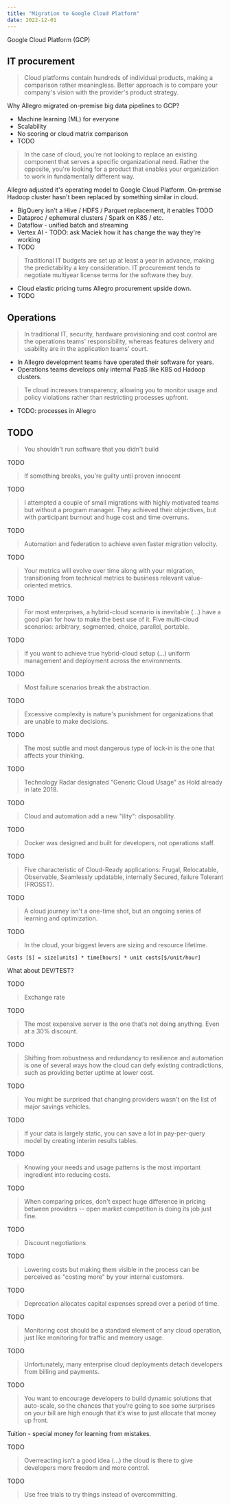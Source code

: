 ```yaml
---
title: "Migration to Google Cloud Platform"
date: 2022-12-01
---
```


Google Cloud Platform (GCP)

## IT procurement

> Cloud platforms contain hundreds of individual products, making a comparison rather meaningless.
> Better approach is to compare your company's vision with the provider's product strategy.

Why Allegro migrated on-premise big data pipelines to GCP?

* Machine learning (ML) for everyone
* Scalability
* No scoring or cloud matrix comparison
* TODO

> In the case of cloud, you're not looking to replace an existing component that serves a specific organizational need.
> Rather the opposite, you're looking for a product that enables your organization to work in fundamentally different way.

Allegro adjusted it's operating model to Google Cloud Platform.
On-premise Hadoop cluster hasn't been replaced by something similar in cloud.

* BigQuery isn't a Hive / HDFS / Parquet replacement, it enables TODO
* Dataproc / ephemeral clusters / Spark on K8S / etc.
* Dataflow - unified batch and streaming
* Vertex AI - TODO: ask Maciek how it has change the way they're working
* TODO

> Traditional IT budgets are set up at least a year in advance, making the predictability a key consideration.
> IT procurement tends to negotiate multiyear license terms for the software they buy.

* Cloud elastic pricing turns Allegro procurement upside down.
* TODO

## Operations

> In traditional IT, security, hardware provisioning and cost control are the operations teams' responsibility, whereas features delivery and usability are in the application teams' court.

* In Allegro development teams have operated their software for years.
* Operations teams develops only internal PaaS like K8S od Hadoop clusters.

> Te cloud increases transparency, allowing you to monitor usage and policy violations rather than restricting processes upfront.

* TODO: processes in Allegro


## TODO

> You shouldn't run software that you didn't build

TODO

> If something breaks, you're guilty until proven innocent

TODO

> I attempted a couple of small migrations with highly motivated teams but without a program manager. They achieved their objectives, but with participant burnout and huge cost and time overruns.

TODO

> Automation and federation to achieve even faster migration velocity.

TODO

> Your metrics will evolve over time along with your migration, transitioning from technical metrics to business relevant value-oriented metrics.

TODO

> For most enterprises, a hybrid-cloud scenario is inevitable (...) have a good plan for how to make the best use of it.
> Five multi-cloud scenarios: arbitrary, segmented, choice, parallel, portable.

TODO

> If you want to achieve true hybrid-cloud setup (...) uniform management and deployment across the environments.

TODO

> Most failure scenarios break the abstraction.

TODO

> Excessive complexity is nature's punishment for organizations that are unable to make decisions.

TODO

> The most subtle and most dangerous type of lock-in is the one that affects your thinking.

TODO

> Technology Radar designated "Generic Cloud Usage" as Hold already in late 2018.

TODO

> Cloud and automation add a new "ility": disposability.

TODO

> Docker was designed and built for developers, not operations staff.

TODO

> Five characteristic of Cloud-Ready applications: Frugal, Relocatable, Observable, Seamlessly updatable, internally Secured, failure Tolerant (FROSST).

TODO

> A cloud journey isn't a one-time shot, but an ongoing series of learning and optimization.

TODO

> In the cloud, your biggest levers are sizing and resource lifetime.

`Costs [$] = size[units] * time[hours] * unit costs[$/unit/hour]`

What about DEV/TEST?

TODO

> Exchange rate

TODO

> The most expensive server is the one that’s not doing anything. Even at a 30% discount.

TODO

> Shifting from robustness and redundancy to resilience and automation is one of several ways how the cloud can defy existing contradictions, such as providing better uptime at lower cost.

TODO

> You might be surprised that changing providers wasn't on the list of major savings vehicles.

TODO

> If your data is largely static, you can save a lot in pay-per-query model by creating interim results tables.

TODO

> Knowing your needs and usage patterns is the most important ingredient into reducing costs.

TODO

> When comparing prices, don't expect huge difference in pricing between providers -- open market competition is doing its job just fine.

TODO

> Discount negotiations

TODO

> Lowering costs but making them visible in the process can be perceived as "costing more" by your internal customers.

TODO

> Deprecation allocates capital expenses spread over a period of time.

TODO

> Monitoring cost should be a standard element of any cloud operation, just like monitoring for traffic and memory usage.

TODO

> Unfortunately, many enterprise cloud deployments detach developers from billing and payments.

TODO

> You want to encourage developers to build dynamic solutions that auto-scale, so the chances that you’re going to see some surprises on your bill are high enough that it’s wise to just allocate that money up front.

Tuition - special money for learning from mistakes.

TODO

> Overreacting isn't a good idea (...) the cloud is there to give developers more freedom and more control.

TODO

> Use free trials to try things instead of overcommitting.
